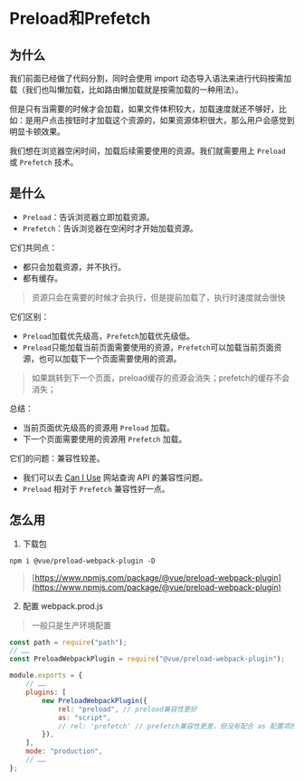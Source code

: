 # Preload和Prefetch

## 为什么

我们前面已经做了代码分割，同时会使用 import 动态导入语法来进行代码按需加载（我们也叫懒加载，比如路由懒加载就是按需加载的一种用法）。

但是只有当需要的时候才会加载，如果文件体积较大，加载速度就还不够好，比如：是用户点击按钮时才加载这个资源的，如果资源体积很大，那么用户会感觉到明显卡顿效果。

我们想在浏览器空闲时间，加载后续需要使用的资源。我们就需要用上 `Preload` 或 `Prefetch` 技术。

## 是什么

* `Preload`：告诉浏览器立即加载资源。
* `Prefetch`：告诉浏览器在空闲时才开始加载资源。

它们共同点：

* 都只会加载资源，并不执行。
* 都有缓存。

> 资源只会在需要的时候才会执行，但是提前加载了，执行时速度就会很快

它们区别：

* `Preload`加载优先级高，`Prefetch`加载优先级低。
* `Preload`只能加载当前页面需要使用的资源，`Prefetch`可以加载当前页面资源，也可以加载下一个页面需要使用的资源。

> 如果跳转到下一个页面，preload缓存的资源会消失；prefetch的缓存不会消失；

总结：

* 当前页面优先级高的资源用 `Preload` 加载。
* 下一个页面需要使用的资源用 `Prefetch` 加载。

它们的问题：兼容性较差。

* 我们可以去 [Can I Use](https://caniuse.com/) 网站查询 API 的兼容性问题。
* `Preload` 相对于 `Prefetch` 兼容性好一点。

## 怎么用

1. 下载包

```text
npm i @vue/preload-webpack-plugin -D
```

> [https://www.npmjs.com/package/@vue/preload-webpack-plugin](https://www.npmjs.com/package/@vue/preload-webpack-plugin)

2. 配置 webpack.prod.js

> 一般只是生产环境配置

```javascript
const path = require("path");
// ……
const PreloadWebpackPlugin = require("@vue/preload-webpack-plugin");

module.exports = {
    // ……
    plugins: [
        new PreloadWebpackPlugin({
            rel: "preload", // preload兼容性更好
            as: "script",
            // rel: 'prefetch' // prefetch兼容性更差，但没有配合 as 配置项的用法
        }),
    ],
    mode: "production",
    // ……
};
```
